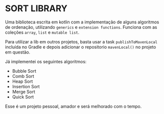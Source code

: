 # SORT LIBRARY
Uma biblioteca escrita em kotlin com a implementação de alguns algoritmos de ordenação, utilizando `generics` e `extension functions`.
Funciona com as coleções `array`, `list` e `mutable list`.

Para utilizar a lib em outros projetos, basta usar a task `publishToMavenLocal` incluída no Gradle e depois adicionar o repositorio `mavenLocal()` no projeto em questão.

Já implementei os seguintes algoritmos:

- Bubble Sort
- Comb Sort
- Heap Sort
- Insertion Sort
- Merge Sort
- Quick Sort

Esse é um projeto pessoal, amador e será melhorado com o tempo.


